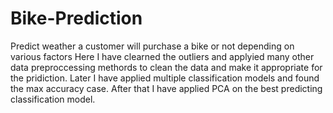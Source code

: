 # Bike-Prediction
Predict weather a customer will purchase a bike or not depending on various factors
Here I have clearned the outliers and applyied many other data preproccessing methords to clean the data and make it appropriate for the pridiction.
Later I have applied multiple classification models and found the max accuracy case.
After that I have applied PCA on the best predicting classification model.
